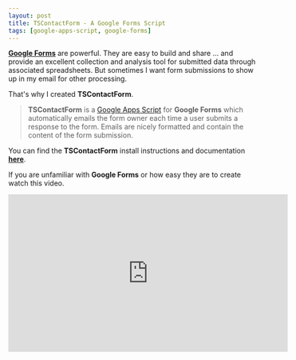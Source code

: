 ```yaml
---
layout: post
title: TSContactForm - A Google Forms Script
tags: [google-apps-script, google-forms]
---
```



**[Google Forms](http://www.google.com/forms/about/)** are powerful. They are easy to build and share ... and provide an excellent collection and analysis tool for submitted data through associated spreadsheets.  But sometimes I want form submissions to show up in my email for other processing.  

That's why I created **TSContactForm**.

> **TSContactForm** is a [Google Apps Script](http://www.google.com/script/start/) for **Google Forms** which automatically emails the form owner each time a user submits a response to the form.  Emails are nicely formatted and contain the content of the form submission. 

You can find the **TSContactForm** install instructions and documentation **[here](http://techstreams.github.io/TSContactForm/)**.

If you are unfamiliar with **Google Forms** or how easy they are to create watch this video.

<div class="embed-container">
<iframe width="560" height="315" src="https://www.youtube.com/embed/xEY10Ub-k-U" frameborder="0" allowfullscreen></iframe>
</div>





